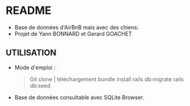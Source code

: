 # README

- Base de données d'AirBnB mais avec des chiens:
- Projet de Yann BONNARD et Gerard GOACHET

## UTILISATION
- Mode d'emploi :
	> Git clone | téléchargement
	> bundle install
	> rails db:migrate
	> rails db:seed

- Base de données consultable avec SQLite Browser.